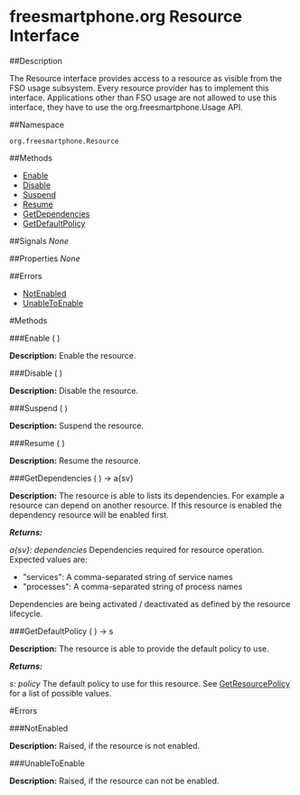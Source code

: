 
# freesmartphone.org Resource Interface
            
##Description


The Resource interface provides access to a resource as visible from the FSO usage subsystem.  Every resource provider has to implement this interface.  Applications other than FSO usage are not allowed to use this interface, they have to  use the org.freesmartphone.Usage API.


##Namespace


```org.freesmartphone.Resource```


##Methods

* [Enable](Enable)
* [Disable](Disable)
* [Suspend](Suspend)
* [Resume](Resume)
* [GetDependencies](GetDependencies)
* [GetDefaultPolicy](GetDefaultPolicy)


##Signals
*None*

##Properties
*None*

##Errors

* [NotEnabled](NotEnabled)
* [UnableToEnable](UnableToEnable)


#Methods

###<a name="Enable">Enable</a> ( )

**Description:** Enable the resource. 


###<a name="Disable">Disable</a> ( )

**Description:** Disable the resource. 


###<a name="Suspend">Suspend</a> ( )

**Description:** Suspend the resource. 


###<a name="Resume">Resume</a> ( )

**Description:** Resume the resource. 


###<a name="GetDependencies">GetDependencies</a> ( ) &rarr; a{sv}


**Description:** The resource is able to lists its dependencies.   For example a resource can depend on another resource. If this resource  is enabled the dependency resource will be enabled first. 

***Returns:***

<i>a{sv}: dependencies</i>
Dependencies required for resource operation. Expected values are:  <ul>  <li>"services": A comma-separated string of service names</li>  <li>"processes": A comma-separated string of process names</li>  </ul>  Dependencies are being activated / deactivated as defined by the resource lifecycle. 



###<a name="GetDefaultPolicy">GetDefaultPolicy</a> ( ) &rarr; s


**Description:** The resource is able to provide the default policy to use. 

***Returns:***

<i>s: policy</i>
The default policy to use for this resource. See  <a href="specs/org.freesmartphone.Usage/#GetResourcePolicy">GetResourcePolicy</a> for a list of possible values. 



#Errors

###<a name="NotEnabled">NotEnabled</a>

**Description:** Raised, if the resource is not enabled. 


###<a name="UnableToEnable">UnableToEnable</a>

**Description:** Raised, if the resource can not be enabled. 


